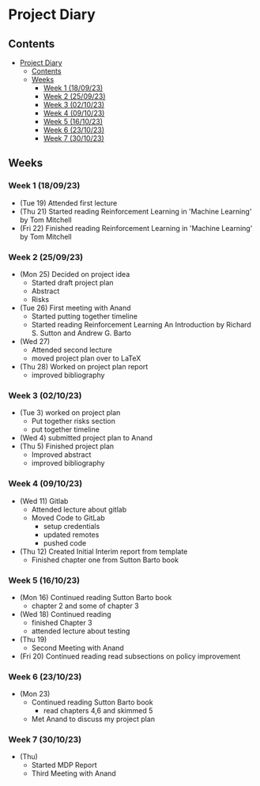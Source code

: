 # Project Diary

## Contents
- [Project Diary](#project-diary)
  - [Contents](#contents)
  - [Weeks](#weeks)
    - [Week 1 (18/09/23)](#week-1-180923)
    - [Week 2 (25/09/23)](#week-2-250923)
    - [Week 3 (02/10/23)](#week-3-021023)
    - [Week 4 (09/10/23)](#week-4-091023)
    - [Week 5 (16/10/23)](#week-5-161023)
    - [Week 6 (23/10/23)](#week-6-231023)
    - [Week 7 (30/10/23)](#week-7-301023)


## Weeks

### Week 1 (18/09/23)

 - (Tue 19) Attended first lecture 
 - (Thu 21) Started reading Reinforcement Learning in 'Machine Learning' by Tom Mitchell
 - (Fri 22) Finished reading Reinforcement Learning in 'Machine Learning' by Tom Mitchell

### Week 2 (25/09/23)

 - (Mon 25) Decided on project idea 
   - Started draft project plan 
   -  Abstract
   -  Risks
-  (Tue 26) First meeting with Anand
   - Started putting together timeline
   - Started reading Reinforcement Learning An Introduction by Richard S. Sutton and Andrew G. Barto
 - (Wed 27) 
   - Attended second lecture
   - moved project plan over to LaTeX
 - (Thu 28) Worked on project plan report 
   - improved bibliography

### Week 3 (02/10/23)

 - (Tue 3) worked on project plan
   - Put together risks section 
   - put together timeline 
 - (Wed 4) submitted project plan to Anand
 - (Thu 5) Finished project plan
   - Improved abstract
   - improved bibliography

### Week 4 (09/10/23)

 - (Wed 11) Gitlab
   - Attended lecture about gitlab
   - Moved Code to GitLab 
     - setup credentials
     - updated remotes
     - pushed code
 - (Thu 12) Created Initial Interim report from template
   - Finished chapter one from Sutton Barto book

### Week 5 (16/10/23)

 - (Mon 16) Continued reading Sutton Barto book
   - chapter 2 and some of chapter 3
 - (Wed 18) Continued reading
   - finished Chapter 3
   - attended lecture about testing
 - (Thu 19)
   - Second Meeting with Anand
 - (Fri 20) Continued reading read subsections on policy improvement

### Week 6 (23/10/23)

 - (Mon 23) 
   - Continued reading Sutton Barto book
     - read chapters 4,6 and skimmed 5
   - Met Anand to discuss my project plan

### Week 7 (30/10/23)

 - (Thu) 
   - Started MDP Report
   - Third Meeting with Anand
